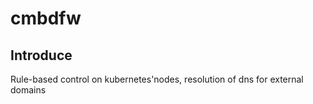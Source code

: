 # cmbdfw

## Introduce

Rule-based control on kubernetes'nodes, resolution of dns for external domains
